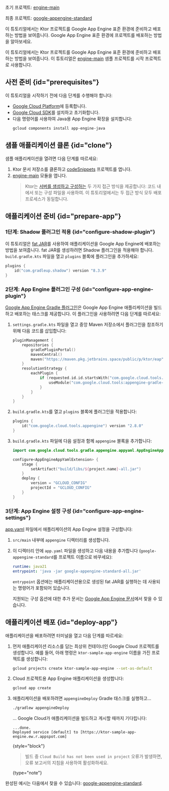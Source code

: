 [//]: # (title: Google App Engine)

<show-structure for="chapter" depth="2"/>

<tldr>
<p>
<control>초기 프로젝트</control>: <a href="https://github.com/ktorio/ktor-documentation/tree/%ktor_version%/codeSnippets/snippets/engine-main">engine-main</a>
</p>
<p>
<control>최종 프로젝트</control>: <a href="https://github.com/ktorio/ktor-documentation/tree/%ktor_version%/codeSnippets/snippets/google-appengine-standard">google-appengine-standard</a>
</p>
</tldr>

<web-summary>
이 튜토리얼에서는 Ktor 프로젝트를 Google App Engine 표준 환경에 준비하고 배포하는 방법을 보여줍니다.
</web-summary>

<link-summary>
Google App Engine 표준 환경에 프로젝트를 배포하는 방법을 알아보세요.
</link-summary>

이 튜토리얼에서는 Ktor 프로젝트를 Google App Engine 표준 환경에 준비하고 배포하는 방법을 보여줍니다. 이 튜토리얼은 [engine-main](https://github.com/ktorio/ktor-documentation/tree/%ktor_version%/codeSnippets/snippets/engine-main) 샘플 프로젝트를 시작 프로젝트로 사용합니다.

## 사전 준비 {id="prerequisites"}
이 튜토리얼을 시작하기 전에 다음 단계를 수행해야 합니다:
* [Google Cloud Platform](https://console.cloud.google.com/)에 등록합니다.
* [Google Cloud SDK](https://cloud.google.com/sdk/docs/install)를 설치하고 초기화합니다.
* 다음 명령어를 사용하여 Java용 App Engine 확장을 설치합니다:
   ```Bash
   gcloud components install app-engine-java
   ```

## 샘플 애플리케이션 클론 {id="clone"}
샘플 애플리케이션을 열려면 다음 단계를 따르세요:
1. Ktor 문서 저장소를 클론하고 [codeSnippets](https://github.com/ktorio/ktor-documentation/tree/%ktor_version%/codeSnippets) 프로젝트를 엽니다.
2. [engine-main](https://github.com/ktorio/ktor-documentation/tree/%ktor_version%/codeSnippets/snippets/engine-main) 모듈을 엽니다.
   > Ktor는 [서버를 생성하고 구성하는](server-create-and-configure.topic) 두 가지 접근 방식을 제공합니다: 코드 내에서 또는 구성 파일을 사용하여. 이 튜토리얼에서는 두 접근 방식 모두 배포 프로세스가 동일합니다.

## 애플리케이션 준비 {id="prepare-app"}
### 1단계: Shadow 플러그인 적용 {id="configure-shadow-plugin"}
이 튜토리얼은 [fat JAR](server-fatjar.md)를 사용하여 애플리케이션을 Google App Engine에 배포하는 방법을 보여줍니다. fat JAR를 생성하려면 Shadow 플러그인을 적용해야 합니다. `build.gradle.kts` 파일을 열고 `plugins` 블록에 플러그인을 추가하세요:
```kotlin
plugins {
    id("com.gradleup.shadow") version "8.3.9"
}
```

### 2단계: App Engine 플러그인 구성 {id="configure-app-engine-plugin"}
[Google App Engine Gradle 플러그인](https://github.com/GoogleCloudPlatform/app-gradle-plugin)은 Google App Engine 애플리케이션을 빌드하고 배포하는 태스크를 제공합니다. 이 플러그인을 사용하려면 다음 단계를 따르세요:

1. `settings.gradle.kts` 파일을 열고 중앙 Maven 저장소에서 플러그인을 참조하기 위해 다음 코드를 삽입합니다:
   ```kotlin
   pluginManagement {
       repositories {
           gradlePluginPortal()
           mavenCentral()
           maven("https://maven.pkg.jetbrains.space/public/p/ktor/eap")
       }
       resolutionStrategy {
           eachPlugin {
               if (requested.id.id.startsWith("com.google.cloud.tools.appengine")) {
                   useModule("com.google.cloud.tools:appengine-gradle-plugin:${requested.version}")
               }
           }
       }
   }
   ```

2. `build.gradle.kts`를 열고 `plugins` 블록에 플러그인을 적용합니다:
   ```kotlin
   plugins {
       id("com.google.cloud.tools.appengine") version "2.8.0"
   }
   ```

3. `build.gradle.kts` 파일에 다음 설정과 함께 `appengine` 블록을 추가합니다:
   ```kotlin
   import com.google.cloud.tools.gradle.appengine.appyaml.AppEngineAppYamlExtension
   
   configure<AppEngineAppYamlExtension> {
       stage {
           setArtifact("build/libs/${project.name}-all.jar")
       }
       deploy {
           version = "GCLOUD_CONFIG"
           projectId = "GCLOUD_CONFIG"
       }
   }
   ```

### 3단계: App Engine 설정 구성 {id="configure-app-engine-settings"}
[app.yaml](https://cloud.google.com/appengine/docs/standard/python/config/appref) 파일에서 애플리케이션의 App Engine 설정을 구성합니다:
1. `src/main` 내부에 `appengine` 디렉터리를 생성합니다.
2. 이 디렉터리 안에 `app.yaml` 파일을 생성하고 다음 내용을 추가합니다 (`google-appengine-standard`를 프로젝트 이름으로 바꾸세요):
   ```yaml
   runtime: java21
   entrypoint: 'java -jar google-appengine-standard-all.jar'
   
   ```
   
   `entrypoint` 옵션에는 애플리케이션용으로 생성된 fat JAR를 실행하는 데 사용되는 명령어가 포함되어 있습니다.

   지원되는 구성 옵션에 대한 추가 문서는 [Google App Engine 문서](https://cloud.google.com/appengine/docs/standard/reference/app-yaml?tab=java)에서 찾을 수 있습니다.

## 애플리케이션 배포 {id="deploy-app"}

애플리케이션을 배포하려면 터미널을 열고 다음 단계를 따르세요:

1. 먼저 애플리케이션 리소스를 담는 최상위 컨테이너인 Google Cloud 프로젝트를 생성합니다. 예를 들어, 아래 명령은 `ktor-sample-app-engine` 이름을 가진 프로젝트를 생성합니다:
   ```Bash
   gcloud projects create ktor-sample-app-engine --set-as-default
   ```
   
2. Cloud 프로젝트용 App Engine 애플리케이션을 생성합니다:
   ```Bash
   gcloud app create
   ```

3. 애플리케이션을 배포하려면 `appengineDeploy` Gradle 태스크를 실행하고...
   ```Bash
   ./gradlew appengineDeploy
   ```
   ... Google Cloud가 애플리케이션을 빌드하고 게시할 때까지 기다립니다:
   ```
   ...done.
   Deployed service [default] to [https://ktor-sample-app-engine.ew.r.appspot.com]
   ```
   {style="block"}
   > 빌드 중 `Cloud Build has not been used in project` 오류가 발생하면, 오류 보고서의 지침을 사용하여 활성화하세요.
   >
   {type="note"}

완성된 예시는 다음에서 찾을 수 있습니다: [google-appengine-standard](https://github.com/ktorio/ktor-documentation/tree/%ktor_version%/codeSnippets/snippets/google-appengine-standard).